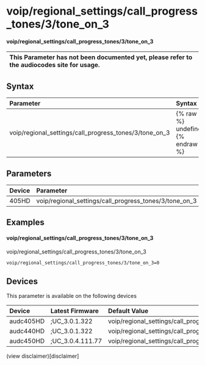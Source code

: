 ﻿---
description: voip/regional_settings/call_progress_tones/3/tone_on_3
search: false
---

# voip/regional_settings/call_progress_tones/3/tone_on_3

#### voip/regional_settings/call_progress_tones/3/tone_on_3


| This Parameter has not been documented yet, please refer to the audiocodes site for usage.  |
| :--- |

## Syntax
| Parameter | Syntax |
| :--- | :--- |
|voip/regional_settings/call_progress_tones/3/tone_on_3 | {% raw %} undefined {% endraw %} |

## Parameters
|Device|Parameter|value|Description|
|:---|:---|:---|:---|
| 405HD | voip/regional_settings/call_progress_tones/3/tone_on_3 |  |  |

## Examples
#### voip/regional_settings/call_progress_tones/3/tone_on_3

voip/regional_settings/call_progress_tones/3/tone_on_3

```
voip/regional_settings/call_progress_tones/3/tone_on_3=0
```

## Devices
This parameter is available on the following devices

| Device | Latest Firmware | Default Value |
|:---|:---|:---|
| audc405HD | ;UC_3.0.1.322 | voip/regional_settings/call_progress_tones/3/tone_on_3=0 
| audc440HD | ;UC_3.0.1.322 | voip/regional_settings/call_progress_tones/3/tone_on_3=0 
| audc450HD | ;UC_3.0.4.111.77 | voip/regional_settings/call_progress_tones/3/tone_on_3=0 

(view disclaimer)[disclaimer]
